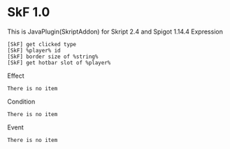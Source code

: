 # SkF 1.0
This is JavaPlugin(SkriptAddon) for Skript 2.4 and Spigot 1.14.4
Expression
```
[SkF] get clicked type
[SkF] %player% id
[SkF] border size of %string%
[SkF] get hotbar slot of %player%
```
Effect
```
There is no item
```
Condition
```
There is no item
```
Event
```
There is no item
```
